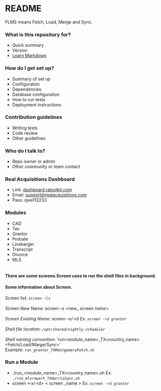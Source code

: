 # README #

FLMS means Fetch, Load, Merge and Sync.

### What is this repository for? ###

* Quick summary
* Version
* [Learn Markdown](https://bitbucket.org/tutorials/markdowndemo)

### How do I get set up? ###

* Summary of set up
* Configuration
* Dependencies
* Database configuration
* How to run tests
* Deployment instructions

### Contribution guidelines ###

* Writing tests
* Code review
* Other guidelines

### Who do I talk to? ###

* Repo owner or admin
* Other community or team contact

### Real Acquisitions Dashboard ###
- Link:  [dashboard.ratoolkit.com](http://dashboard.ratoolkit.com/)
- Email: support@realacquisitions.com
- Pass: qwe112233

### Modules ###
-	CAD
-	Tax
-	Grantor
-	Probate
-	Linebarger
-	Transcript
-	Divorce
-	MLS <br /> <br />
#### There are some screens.Screen uses to run the shell files in background. <br />
#### Some information about Screen. <br />
 Screen list: `screen –ls` <br />  
 Screen New Name: screen –s <new_ screen _name> <br />  
 Screen Existing Name: screen –x/-rd <screen _name>  Ex: `screen -rd grantor` <br />  
 Shell file location: `/opt/shared/nightly-scheduler` <br />  
 Shell naming convention: 'run_<module_name>_TX<country_name><Fetch/Load/Marge/Sync>' <br /> 
 Example: `run_grantor_TXMontgomeryFetch.sh` <br />  

### Run a Module ###

*	./run_<module_name>_TX<country_name><FLMS>.sh
	Ex: `./run_mlsreport_TXHarrisSync.sh`
*	screen <-x/-rd> < screen _name >
	Ex: `screen -rd grantor`
	




